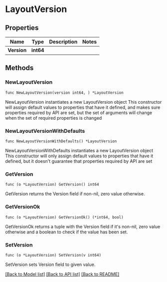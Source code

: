 # LayoutVersion

## Properties

Name | Type | Description | Notes
------------ | ------------- | ------------- | -------------
**Version** | **int64** |  | 

## Methods

### NewLayoutVersion

`func NewLayoutVersion(version int64, ) *LayoutVersion`

NewLayoutVersion instantiates a new LayoutVersion object
This constructor will assign default values to properties that have it defined,
and makes sure properties required by API are set, but the set of arguments
will change when the set of required properties is changed

### NewLayoutVersionWithDefaults

`func NewLayoutVersionWithDefaults() *LayoutVersion`

NewLayoutVersionWithDefaults instantiates a new LayoutVersion object
This constructor will only assign default values to properties that have it defined,
but it doesn't guarantee that properties required by API are set

### GetVersion

`func (o *LayoutVersion) GetVersion() int64`

GetVersion returns the Version field if non-nil, zero value otherwise.

### GetVersionOk

`func (o *LayoutVersion) GetVersionOk() (*int64, bool)`

GetVersionOk returns a tuple with the Version field if it's non-nil, zero value otherwise
and a boolean to check if the value has been set.

### SetVersion

`func (o *LayoutVersion) SetVersion(v int64)`

SetVersion sets Version field to given value.



[[Back to Model list]](../README.md#documentation-for-models) [[Back to API list]](../README.md#documentation-for-api-endpoints) [[Back to README]](../README.md)


